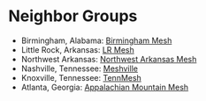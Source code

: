 # Neighbor Groups

* Birmingham, Alabama: [Birmingham Mesh](https://birminghammesh.org/)
* Little Rock, Arkansas: [LR Mesh](https://lrmesh.net/)
* Northwest Arkansas: [Northwest Arkansas Mesh](https://nwamesh.com)
* Nashville, Tennessee: [Meshville](https://meshville.org/)
* Knoxville, Tennessee: [TennMesh](https://www.thecommschannel.com/tennmesh/index.html)
* Atlanta, Georgia: [Appalachian Mountain Mesh](https://mtnme.sh/)
